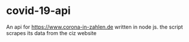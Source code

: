 # covid-19-api
An api for https://www.corona-in-zahlen.de written in node js.
the script scrapes its data from the ciz website
